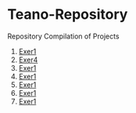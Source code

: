 # Teano-Repository
Repository Compilation of Projects


1. <a href="exer1 (1).ipynb">Exer1</a>
2. <a href="2A_TEANO_Exer4.ipynb">Exer4</a>
3. <a href="exer1 (1).ipynb">Exer1</a>
4. <a href="exer1 (1).ipynb">Exer1</a>
5. <a href="exer1 (1).ipynb">Exer1</a>
6. <a href="exer1 (1).ipynb">Exer1</a>
7. <a href="exer1 (1).ipynb">Exer1</a>

